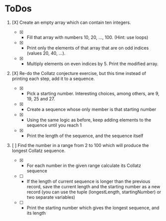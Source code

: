 # ToDos
1. [X] Create an empty array which can contain ten integers.

    - [X] - Fill that array with numbers 10, 20, …​, 100. (Hint: use loops)

    - [X] - Print only the elements of that array that are on odd indices (values 20, 40, …​).

    - [X] - Multiply elements on even indices by 5. Print the modified array.

2. [X] Re-do the Collatz conjecture exercise, but this time instead of printing each step, add it to a sequence.

    - [X] - Pick a starting number. Interesting choices, among others, are 9, 19, 25 and 27.

    - [X] - Create a sequence whose only member is that starting number

    - [X] - Using the same logic as before, keep adding elements to the sequence until you reach 1

    - [X] - Print the length of the sequence, and the sequence itself

3. [ ] Find the number in a range from 2 to 100 which will produce the longest Collatz sequence.

    - [X] - For each number in the given range calculate its Collatz sequence

    - [ ] - If the length of current sequence is longer than the previous record, save the current length and the starting number as a new record (you can use the tuple (longestLength, startingNumber) or two separate variables)

    - [ ] - Print the starting number which gives the longest sequence, and its length